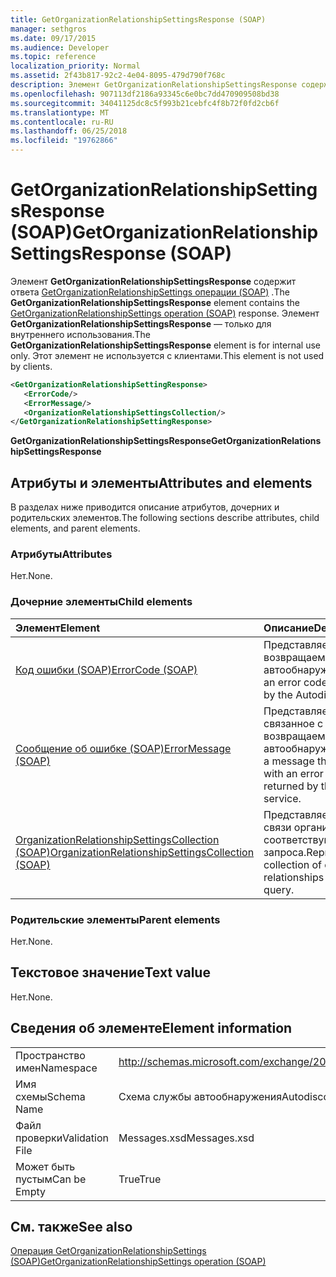 ```yaml
---
title: GetOrganizationRelationshipSettingsResponse (SOAP)
manager: sethgros
ms.date: 09/17/2015
ms.audience: Developer
ms.topic: reference
localization_priority: Normal
ms.assetid: 2f43b817-92c2-4e04-8095-479d790f768c
description: Элемент GetOrganizationRelationshipSettingsResponse содержит ответа GetOrganizationRelationshipSettings операции (SOAP). Элемент GetOrganizationRelationshipSettingsResponse — только для внутреннего использования. Этот элемент не используется с клиентами.
ms.openlocfilehash: 907113df2186a93345c6e0bc7dd470909508bd38
ms.sourcegitcommit: 34041125dc8c5f993b21cebfc4f8b72f0fd2cb6f
ms.translationtype: MT
ms.contentlocale: ru-RU
ms.lasthandoff: 06/25/2018
ms.locfileid: "19762866"
---
```

# <a name="getorganizationrelationshipsettingsresponse-soap"></a><span data-ttu-id="c0146-105">GetOrganizationRelationshipSettingsResponse (SOAP)</span><span class="sxs-lookup"><span data-stu-id="c0146-105">GetOrganizationRelationshipSettingsResponse (SOAP)</span></span>

<span data-ttu-id="c0146-106">Элемент **GetOrganizationRelationshipSettingsResponse** содержит ответа [GetOrganizationRelationshipSettings операции (SOAP)](getorganizationrelationshipsettings-operation-soap.md) .</span><span class="sxs-lookup"><span data-stu-id="c0146-106">The **GetOrganizationRelationshipSettingsResponse** element contains the [GetOrganizationRelationshipSettings operation (SOAP)](getorganizationrelationshipsettings-operation-soap.md) response.</span></span> <span data-ttu-id="c0146-107">Элемент **GetOrganizationRelationshipSettingsResponse** — только для внутреннего использования.</span><span class="sxs-lookup"><span data-stu-id="c0146-107">The **GetOrganizationRelationshipSettingsResponse** element is for internal use only.</span></span> <span data-ttu-id="c0146-108">Этот элемент не используется с клиентами.</span><span class="sxs-lookup"><span data-stu-id="c0146-108">This element is not used by clients.</span></span> 
  
```XML
<GetOrganizationRelationshipSettingResponse>
   <ErrorCode/>
   <ErrorMessage/>
   <OrganizationRelationshipSettingsCollection/>
</GetOrganizationRelationshipSettingResponse>
```

 <span data-ttu-id="c0146-109">**GetOrganizationRelationshipSettingsResponse**</span><span class="sxs-lookup"><span data-stu-id="c0146-109">**GetOrganizationRelationshipSettingsResponse**</span></span>
## <a name="attributes-and-elements"></a><span data-ttu-id="c0146-110">Атрибуты и элементы</span><span class="sxs-lookup"><span data-stu-id="c0146-110">Attributes and elements</span></span>

<span data-ttu-id="c0146-111">В разделах ниже приводится описание атрибутов, дочерних и родительских элементов.</span><span class="sxs-lookup"><span data-stu-id="c0146-111">The following sections describe attributes, child elements, and parent elements.</span></span>
  
### <a name="attributes"></a><span data-ttu-id="c0146-112">Атрибуты</span><span class="sxs-lookup"><span data-stu-id="c0146-112">Attributes</span></span>

<span data-ttu-id="c0146-113">Нет.</span><span class="sxs-lookup"><span data-stu-id="c0146-113">None.</span></span>
  
### <a name="child-elements"></a><span data-ttu-id="c0146-114">Дочерние элементы</span><span class="sxs-lookup"><span data-stu-id="c0146-114">Child elements</span></span>

|<span data-ttu-id="c0146-115">**Элемент**</span><span class="sxs-lookup"><span data-stu-id="c0146-115">**Element**</span></span>|<span data-ttu-id="c0146-116">**Описание**</span><span class="sxs-lookup"><span data-stu-id="c0146-116">**Description**</span></span>|
|:-----|:-----|
|[<span data-ttu-id="c0146-117">Код ошибки (SOAP)</span><span class="sxs-lookup"><span data-stu-id="c0146-117">ErrorCode (SOAP)</span></span>](errorcode-soap.md) <br/> |<span data-ttu-id="c0146-118">Представляет код ошибки, возвращаемые службой автообнаружения.</span><span class="sxs-lookup"><span data-stu-id="c0146-118">Represents an error code that is returned by the Autodiscover service.</span></span>  <br/> |
|[<span data-ttu-id="c0146-119">Сообщение об ошибке (SOAP)</span><span class="sxs-lookup"><span data-stu-id="c0146-119">ErrorMessage (SOAP)</span></span>](errormessage-soap.md) <br/> |<span data-ttu-id="c0146-120">Представляет сообщение, связанное с кодом ошибки, возвращаемые службой автообнаружения.</span><span class="sxs-lookup"><span data-stu-id="c0146-120">Represents a message that is associated with an error code that is returned by the Autodiscover service.</span></span>  <br/> |
|[<span data-ttu-id="c0146-121">OrganizationRelationshipSettingsCollection (SOAP)</span><span class="sxs-lookup"><span data-stu-id="c0146-121">OrganizationRelationshipSettingsCollection (SOAP)</span></span>](organizationrelationshipsettingscollection-soap.md) <br/> |<span data-ttu-id="c0146-122">Представляет коллекцию связи организации, которые соответствуют запроса.</span><span class="sxs-lookup"><span data-stu-id="c0146-122">Represents a collection of organization relationships that match the query.</span></span>  <br/> |
   
### <a name="parent-elements"></a><span data-ttu-id="c0146-123">Родительские элементы</span><span class="sxs-lookup"><span data-stu-id="c0146-123">Parent elements</span></span>

<span data-ttu-id="c0146-124">Нет.</span><span class="sxs-lookup"><span data-stu-id="c0146-124">None.</span></span>
  
## <a name="text-value"></a><span data-ttu-id="c0146-125">Текстовое значение</span><span class="sxs-lookup"><span data-stu-id="c0146-125">Text value</span></span>

<span data-ttu-id="c0146-126">Нет.</span><span class="sxs-lookup"><span data-stu-id="c0146-126">None.</span></span>
  
## <a name="element-information"></a><span data-ttu-id="c0146-127">Сведения об элементе</span><span class="sxs-lookup"><span data-stu-id="c0146-127">Element information</span></span>

|||
|:-----|:-----|
|<span data-ttu-id="c0146-128">Пространство имен</span><span class="sxs-lookup"><span data-stu-id="c0146-128">Namespace</span></span>  <br/> |http://schemas.microsoft.com/exchange/2010/Autodiscover  <br/> |
|<span data-ttu-id="c0146-129">Имя схемы</span><span class="sxs-lookup"><span data-stu-id="c0146-129">Schema Name</span></span>  <br/> |<span data-ttu-id="c0146-130">Схема службы автообнаружения</span><span class="sxs-lookup"><span data-stu-id="c0146-130">Autodiscover schema</span></span>  <br/> |
|<span data-ttu-id="c0146-131">Файл проверки</span><span class="sxs-lookup"><span data-stu-id="c0146-131">Validation File</span></span>  <br/> |<span data-ttu-id="c0146-132">Messages.xsd</span><span class="sxs-lookup"><span data-stu-id="c0146-132">Messages.xsd</span></span>  <br/> |
|<span data-ttu-id="c0146-133">Может быть пустым</span><span class="sxs-lookup"><span data-stu-id="c0146-133">Can be Empty</span></span>  <br/> |<span data-ttu-id="c0146-134">True</span><span class="sxs-lookup"><span data-stu-id="c0146-134">True</span></span>  <br/> |
   
## <a name="see-also"></a><span data-ttu-id="c0146-135">См. также</span><span class="sxs-lookup"><span data-stu-id="c0146-135">See also</span></span>



[<span data-ttu-id="c0146-136">Операция GetOrganizationRelationshipSettings (SOAP)</span><span class="sxs-lookup"><span data-stu-id="c0146-136">GetOrganizationRelationshipSettings operation (SOAP)</span></span>](getorganizationrelationshipsettings-operation-soap.md)

